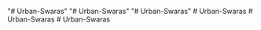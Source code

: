 "# Urban-Swaras" 
"# Urban-Swaras" 
"# Urban-Swaras" 
#   U r b a n - S w a r a s  
 #   U r b a n - S w a r a s  
 #   U r b a n - S w a r a s  
 